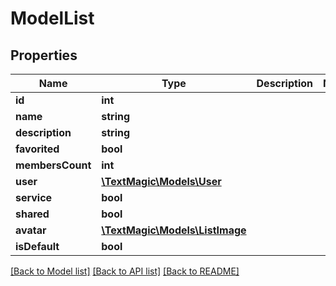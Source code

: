 # ModelList

## Properties
Name | Type | Description | Notes
------------ | ------------- | ------------- | -------------
**id** | **int** |  | 
**name** | **string** |  | 
**description** | **string** |  | 
**favorited** | **bool** |  | 
**membersCount** | **int** |  | 
**user** | [**\TextMagic\Models\User**](User.md) |  | 
**service** | **bool** |  | 
**shared** | **bool** |  | 
**avatar** | [**\TextMagic\Models\ListImage**](ListImage.md) |  | 
**isDefault** | **bool** |  | 

[[Back to Model list]](../README.md#documentation-for-models) [[Back to API list]](../README.md#documentation-for-api-endpoints) [[Back to README]](../README.md)


